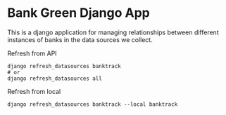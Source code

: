 # Bank Green Django App

This is a django application for managing relationships between different instances of banks in the data sources we collect.

Refresh from API

```
django refresh_datasources banktrack
# or
django refresh_datasources all
```

Refresh from local

```
django refresh_datasources banktrack --local banktrack
```

